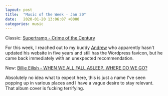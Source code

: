 ```yaml
---
layout: post
title:  "Music of the Week - Jan 20"
date:   2020-01-20 13:06:07 +0000
categories: music
---
```


Classic: [Supertramp - Crime of the Century](https://open.spotify.com/album/649U8ZM3frAE5Hq90KRhy6)

For this week, I reached out to my buddy [Andrew](http://andrewscottsolo.ca/) who apparently hasn't updated his website in five years and still has the Wordpress favicon, but he came back immediately with an unexpected recommendation.

New: [Billie Eilish - WHEN WE ALL FALL ASLEEP, WHERE DO WE GO?](https://open.spotify.com/album/0S0KGZnfBGSIssfF54WSJh)

Absolutely no idea what to expect here, this is just a name I've seen popping up in various places and I have a vague desire to stay relevant. That album cover is fucking terrifying. 
